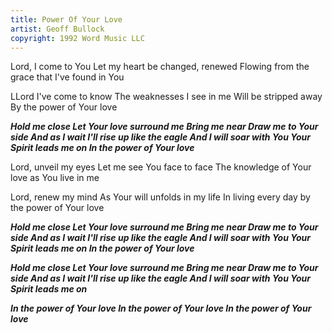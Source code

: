 ```yaml
---
title: Power Of Your Love
artist: Geoff Bullock
copyright: 1992 Word Music LLC
---
```

Lord, I come to You
Let my heart be changed, renewed
Flowing from the grace that I've found in You

LLord I've come to know
The weaknesses I see in me
Will be stripped away
By the power of Your love

 ***Hold me close
   Let Your love surround me
   Bring me near
   Draw me to Your side
   And as I wait
   I'll rise up like the eagle
   And I will soar with You
   Your Spirit leads me on
   In the power of Your love***

Lord, unveil my eyes
Let me see You face to face
The knowledge of Your love as You live in me

Lord, renew my mind
As Your will unfolds in my life
In living every day by the power of Your love

 ***Hold me close
   Let Your love surround me
   Bring me near
   Draw me to Your side
   And as I wait
   I'll rise up like the eagle
   And I will soar with You
   Your Spirit leads me on
   In the power of Your love***

 ***Hold me close
   Let Your love surround me
   Bring me near
   Draw me to Your side
   And as I wait
   I'll rise up like the eagle
   And I will soar with You
   Your Spirit leads me on***

 ***In the power of Your love
   In the power of Your love
   In the power of Your love***